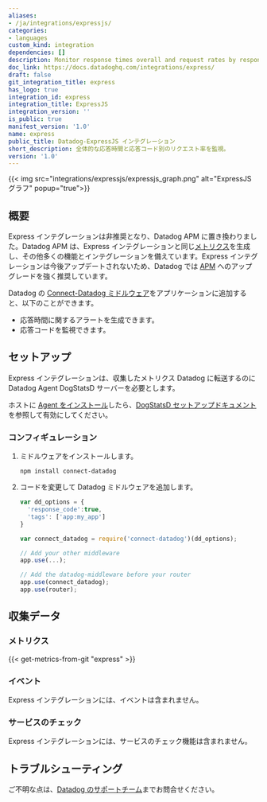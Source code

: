 ```yaml
---
aliases:
- /ja/integrations/expressjs/
categories:
- languages
custom_kind: integration
dependencies: []
description: Monitor response times overall and request rates by response code.
doc_link: https://docs.datadoghq.com/integrations/express/
draft: false
git_integration_title: express
has_logo: true
integration_id: express
integration_title: ExpressJS
integration_version: ''
is_public: true
manifest_version: '1.0'
name: express
public_title: Datadog-ExpressJS インテグレーション
short_description: 全体的な応答時間と応答コード別のリクエスト率を監視。
version: '1.0'
---
```


<!--  SOURCED FROM https://github.com/DataDog/dogweb -->
{{< img src="integrations/expressjs/expressjs_graph.png" alt="ExpressJS グラフ" popup="true">}}

## 概要

<div class="alert alert-danger">Express インテグレーションは非推奨となり、Datadog APM に置き換わりました。Datadog APM は、Express インテグレーションと同じ<a href="https://docs.datadoghq.com/tracing/runtime_metrics/nodejs/">メトリクス</a>を生成し、その他多くの機能とインテグレーションを備えています。Express インテグレーションは今後アップデートされないため、Datadog では <a href="https://docs.datadoghq.com/tracing/connect_logs_and_traces/nodejs/">APM</a> へのアップグレードを強く推奨しています。</div>

Datadog の [Connect-Datadog ミドルウェア][1]をアプリケーションに追加すると、以下のことができます。

- 応答時間に関するアラートを生成できます。
- 応答コードを監視できます。

## セットアップ

Express インテグレーションは、収集したメトリクス Datadog に転送するのに Datadog Agent DogStatsD サーバーを必要とします。

ホストに [Agent をインストール][2]したら、[DogStatsD セットアップドキュメント][3]を参照して有効にしてください。

### コンフィギュレーション

1. ミドルウェアをインストールします。

    ```shell
    npm install connect-datadog
    ```

2. コードを変更して Datadog ミドルウェアを追加します。

    ```js
    var dd_options = {
      'response_code':true,
      'tags': ['app:my_app']
    }

    var connect_datadog = require('connect-datadog')(dd_options);

    // Add your other middleware
    app.use(...);

    // Add the datadog-middleware before your router
    app.use(connect_datadog);
    app.use(router);
    ```

## 収集データ

### メトリクス
{{< get-metrics-from-git "express" >}}


### イベント

Express インテグレーションには、イベントは含まれません。

### サービスのチェック

Express インテグレーションには、サービスのチェック機能は含まれません。

## トラブルシューティング

ご不明な点は、[Datadog のサポートチーム][5]までお問合せください。

[1]: https://www.npmjs.com/package/connect-datadog
[2]: https://app.datadoghq.com/account/settings/agent/latest
[3]: https://docs.datadoghq.com/ja/developers/dogstatsd/?tab=hostagent#setup
[4]: https://github.com/DataDog/dogweb/blob/prod/integration/express/express_metadata.csv
[5]: https://docs.datadoghq.com/ja/help/